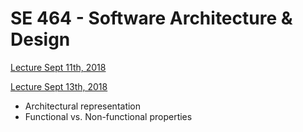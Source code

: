 # SE 464 - Software Architecture & Design

[Lecture Sept 11th, 2018](lecture-09-11-18.md)

[Lecture Sept 13th, 2018](lecture-09-13-18.md)
- Architectural representation
- Functional vs. Non-functional properties 